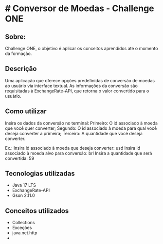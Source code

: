 # # Conversor de Moedas - Challenge ONE

## Sobre:

Challenge ONE, o objetivo é aplicar os conceitos aprendidos até o momento
    da formação.

## Descrição

Uma aplicação que oferece opções predefinidas de conversão de 
moedas ao usuário via interface textual. As informações da 
conversão são requisitadas à ExchangeRate-API, que retorna o
valor convertido para o usuário.

## Como utilizar

Insira os dados da conversão no terminal:
    Primeiro: O id associado à moeda que você quer converter;
    Segundo: O id associado à moeda para qual você deseja converter a primeira;
    Terceiro: A quantidade que você deseja converter.

Ex.:
    Insira id associado à moeda que deseja converter: usd
    Insira id associado à moeda alvo para conversão: brl
    Insira a quantidade que será convertida: 59

## Tecnologias utilizadas

* Java 17 LTS
* ExchangeRate-API
* Gson 2.11.0

## Conceitos utilizados
* Collections
* Exceções
* java.net.http
* 